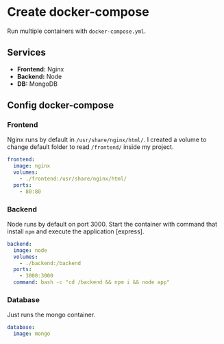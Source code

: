 # Create docker-compose
Run multiple containers with `docker-compose.yml`.

## Services

- **Frontend:** Nginx
- **Backend:** Node
- **DB:** MongoDB

## Config docker-compose

### Frontend
Nginx runs by default in `/usr/share/nginx/html/`. I created a volume to change default folder to read `/frontend/` inside my project.

```yaml
frontend:
  image: nginx
  volumes:
    - ./frontend:/usr/share/nginx/html/
  ports:
    - 80:80
```

### Backend
Node runs by default on port 3000. Start the container with command that install `npm` and execute the application [express].

```yaml
backend:
  image: node
  volumes:
    - ./backend:/backend
  ports:
    - 3000:3000
  command: bash -c "cd /backend && npm i && node app"
```

### Database
Just runs the mongo container.

```yaml
database:
  image: mongo
```
